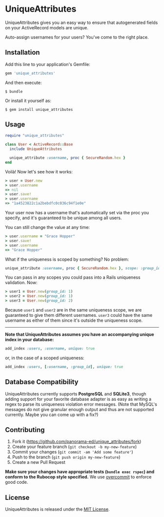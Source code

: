 # UniqueAttributes

UniqueAttributes gives you an easy way to ensure that autogenerated fields on
your ActiveRecord models are unique.

Auto-assign usernames for your users? You've come to the right place.

## Installation

Add this line to your application's Gemfile:

```ruby
gem 'unique_attributes'
```

And then execute:

    $ bundle

Or install it yourself as:

    $ gem install unique_attributes

## Usage

```ruby
require "unique_attributes"

class User < ActiveRecord::Base
  include UniqueAttributes

  unique_attribute :username, proc { SecureRandom.hex }
end
```

Voilà! Now let's see how it works:

```ruby
> user = User.new
> user.username
=> nil
> user.save!
> user.username
=> "1a4523822c1a2bebdfc0c036c94f1e0e"
```

Your user now has a username that's automatically set via the proc you specify,
and it's guaranteed to be unique among all users.

You can still change the value at any time:
```ruby
> user.username = "Grace Hopper"
> user.save!
> user.username
=> "Grace Hopper"
```

What if the uniqueness is scoped by something? No problem:
```ruby
unique_attribute :username, proc { SecureRandom.hex }, scope: :group_id
```

You can pass in any scopes you could pass into a Rails uniqueness validation.
Now:
```ruby
> user1 = User.new(group_id: 1)
> user2 = User.new(group_id: 1)
> user3 = User.new(group_id: 2)
```

Because `user1` and `user2` are in the same uniqueness scope, we are guaranteed
to give them different usernames. `user3` could have the same username as either
of them since it's outside the uniqueness scope.

-----

**Note that UniqueAttributes assumes you have an accompanying unique
index in your database:**
```ruby
add_index :users, :username, unique: true
```

or, in the case of a scoped uniqueness:
```ruby
add_index :users, [:username, :group_id], unique: true
```

## Database Compatibility

UniqueAttributes currently supports **PostgreSQL** and **SQLite3**, though
adding support for your favorite database adapter is as easy as writing a regex
to parse its uniqueness violation error messages. (Note that MySQL's messages do
not give granular enough output and thus are not supported currently. Maybe you
can come up with a fix?)

## Contributing

1. Fork it (https://github.com/panorama-ed/unique_attributes/fork)
2. Create your feature branch (`git checkout -b my-new-feature`)
3. Commit your changes (`git commit -am 'Add some feature'`)
4. Push to the branch (`git push origin my-new-feature`)
5. Create a new Pull Request

**Make sure your changes have appropriate tests (`bundle exec rspec`)
and conform to the Rubocop style specified.** We use
[overcommit](https://github.com/causes/overcommit) to enforce good code.

## License

UniqueAttributes is released under the
[MIT License](https://github.com/panorama-ed/unique_attributes/blob/master/LICENSE.txt).
